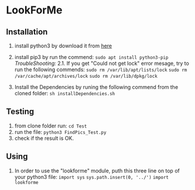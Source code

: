 # LookForMe

## Installation
1. install python3 by download it from [here](https://www.python.org/getit/)
2. install pip3 by run the commend: `sudo apt install python3-pip`
    *TroubleShooting:*
    2.1. If you get "Could not get lock" error mesage, try to run the following commends:
        `sudo rm /var/lib/apt/lists/lock`
        `sudo rm /var/cache/apt/archives/lock`
        `sudo rm /var/lib/dpkg/lock`

3. Install the Dependencies by runing the following commend from the cloned folder: `sh installDependencies.sh`

## Testing
1. from clone folder run: `cd Test`
2. run the file: `python3 FindPics_Test.py`
3. check if the result is OK.

## Using
1. In order to use the "lookforme" module, puth this three line on top of your python3 file:
    `import sys`
    `sys.path.insert(0, '../')`
    `import lookforme`


